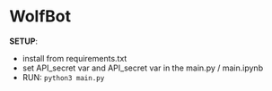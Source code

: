 # WolfBot
**SETUP**:
* install from requirements.txt
* set API_secret var and API_secret var in the main.py / main.ipynb
* RUN: `python3 main.py`
